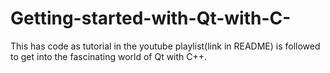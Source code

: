 # Getting-started-with-Qt-with-C-
This has code as tutorial in the youtube playlist(link in README) is followed to get into the fascinating world of Qt with C++.
